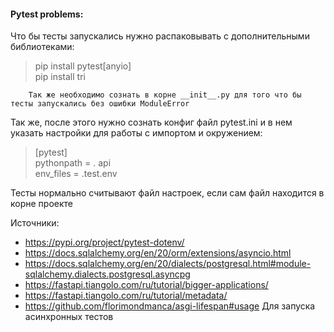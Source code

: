 #### Pytest problems:

Что бы тесты запускались нужно распаковывать с дополнительными библиотеками: <br>
> pip install pytest[anyio] <br>
> pip install tri

        Так же необходимо сознать в корне __init__.py для того что бы тесты запускались без ошибки ModuleError

Так же, после этого нужно сознать конфиг файл pytest.ini и в нем указать настройки для работы с импортом и окружением:
> [pytest] <br>
> pythonpath = . api  <br>
> env_files =
> .test.env

Тесты нормально считывают файл настроек, если сам файл находится в корне проекте

Источники:

- https://pypi.org/project/pytest-dotenv/
- https://docs.sqlalchemy.org/en/20/orm/extensions/asyncio.html
- https://docs.sqlalchemy.org/en/20/dialects/postgresql.html#module-sqlalchemy.dialects.postgresql.asyncpg
- https://fastapi.tiangolo.com/ru/tutorial/bigger-applications/
- https://fastapi.tiangolo.com/ru/tutorial/metadata/
- https://github.com/florimondmanca/asgi-lifespan#usage Для запуска асинхронных тестов